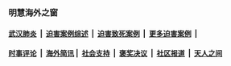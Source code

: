 
### 明慧海外之窗

####  [武汉肺炎](indexes/365.md?t=05221801) &nbsp;|&nbsp;  [迫害案例综述](indexes/328.md?t=05221801) &nbsp;|&nbsp; [迫害致死案例](indexes/277.md?t=05221801)  &nbsp;|&nbsp; [更多迫害案例](indexes/81.md?t=05221801)  &nbsp;|&nbsp; 
####  [时事评论](indexes/19.md?t=05221801) &nbsp;|&nbsp; [海外简讯](indexes/245.md?t=05221801)&nbsp;|&nbsp;  [社会支持](indexes/140.md?t=05221801) &nbsp;|&nbsp; [褒奖决议](indexes/282.md?t=05221801) &nbsp;|&nbsp; [社区报道](indexes/91.md?t=05221801)  &nbsp;|&nbsp; [天人之间](indexes/78.md?t=05221801) 

